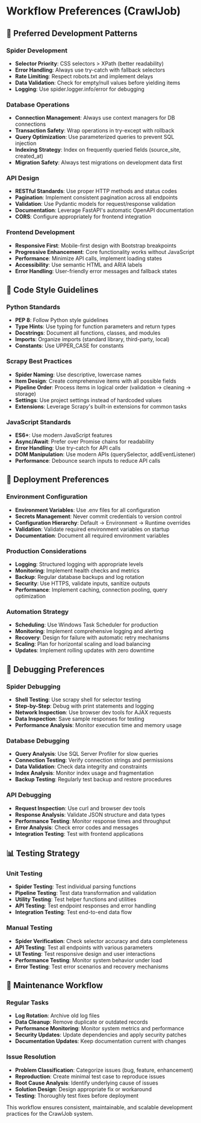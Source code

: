 # Workflow Preferences (CrawlJob)

## 🎯 **Preferred Development Patterns**

### Spider Development
- **Selector Priority**: CSS selectors > XPath (better readability)
- **Error Handling**: Always use try-catch with fallback selectors
- **Rate Limiting**: Respect robots.txt and implement delays
- **Data Validation**: Check for empty/null values before yielding items
- **Logging**: Use spider.logger.info/error for debugging

### Database Operations
- **Connection Management**: Always use context managers for DB connections
- **Transaction Safety**: Wrap operations in try-except with rollback
- **Query Optimization**: Use parameterized queries to prevent SQL injection
- **Indexing Strategy**: Index on frequently queried fields (source_site, created_at)
- **Migration Safety**: Always test migrations on development data first

### API Design
- **RESTful Standards**: Use proper HTTP methods and status codes
- **Pagination**: Implement consistent pagination across all endpoints
- **Validation**: Use Pydantic models for request/response validation
- **Documentation**: Leverage FastAPI's automatic OpenAPI documentation
- **CORS**: Configure appropriately for frontend integration

### Frontend Development
- **Responsive First**: Mobile-first design with Bootstrap breakpoints
- **Progressive Enhancement**: Core functionality works without JavaScript
- **Performance**: Minimize API calls, implement loading states
- **Accessibility**: Use semantic HTML and ARIA labels
- **Error Handling**: User-friendly error messages and fallback states

## 🔧 **Code Style Guidelines**

### Python Standards
- **PEP 8**: Follow Python style guidelines
- **Type Hints**: Use typing for function parameters and return types
- **Docstrings**: Document all functions, classes, and modules
- **Imports**: Organize imports (standard library, third-party, local)
- **Constants**: Use UPPER_CASE for constants

### Scrapy Best Practices
- **Spider Naming**: Use descriptive, lowercase names
- **Item Design**: Create comprehensive items with all possible fields
- **Pipeline Order**: Process items in logical order (validation → cleaning → storage)
- **Settings**: Use project settings instead of hardcoded values
- **Extensions**: Leverage Scrapy's built-in extensions for common tasks

### JavaScript Standards
- **ES6+**: Use modern JavaScript features
- **Async/Await**: Prefer over Promise chains for readability
- **Error Handling**: Use try-catch for API calls
- **DOM Manipulation**: Use modern APIs (querySelector, addEventListener)
- **Performance**: Debounce search inputs to reduce API calls

## 🚀 **Deployment Preferences**

### Environment Configuration
- **Environment Variables**: Use .env files for all configuration
- **Secrets Management**: Never commit credentials to version control
- **Configuration Hierarchy**: Default → Environment → Runtime overrides
- **Validation**: Validate required environment variables on startup
- **Documentation**: Document all required environment variables

### Production Considerations
- **Logging**: Structured logging with appropriate levels
- **Monitoring**: Implement health checks and metrics
- **Backup**: Regular database backups and log rotation
- **Security**: Use HTTPS, validate inputs, sanitize outputs
- **Performance**: Implement caching, connection pooling, query optimization

### Automation Strategy
- **Scheduling**: Use Windows Task Scheduler for production
- **Monitoring**: Implement comprehensive logging and alerting
- **Recovery**: Design for failure with automatic retry mechanisms
- **Scaling**: Plan for horizontal scaling and load balancing
- **Updates**: Implement rolling updates with zero downtime

## 🐛 **Debugging Preferences**

### Spider Debugging
- **Shell Testing**: Use scrapy shell for selector testing
- **Step-by-Step**: Debug with print statements and logging
- **Network Inspection**: Use browser dev tools for AJAX requests
- **Data Inspection**: Save sample responses for testing
- **Performance Analysis**: Monitor execution time and memory usage

### Database Debugging
- **Query Analysis**: Use SQL Server Profiler for slow queries
- **Connection Testing**: Verify connection strings and permissions
- **Data Validation**: Check data integrity and constraints
- **Index Analysis**: Monitor index usage and fragmentation
- **Backup Testing**: Regularly test backup and restore procedures

### API Debugging
- **Request Inspection**: Use curl and browser dev tools
- **Response Analysis**: Validate JSON structure and data types
- **Performance Testing**: Monitor response times and throughput
- **Error Analysis**: Check error codes and messages
- **Integration Testing**: Test with frontend applications

## 📊 **Testing Strategy**

### Unit Testing
- **Spider Testing**: Test individual parsing functions
- **Pipeline Testing**: Test data transformation and validation
- **Utility Testing**: Test helper functions and utilities
- **API Testing**: Test endpoint responses and error handling
- **Integration Testing**: Test end-to-end data flow

### Manual Testing
- **Spider Verification**: Check selector accuracy and data completeness
- **API Testing**: Test all endpoints with various parameters
- **UI Testing**: Test responsive design and user interactions
- **Performance Testing**: Monitor system behavior under load
- **Error Testing**: Test error scenarios and recovery mechanisms

## 🔄 **Maintenance Workflow**

### Regular Tasks
- **Log Rotation**: Archive old log files
- **Data Cleanup**: Remove duplicate or outdated records
- **Performance Monitoring**: Monitor system metrics and performance
- **Security Updates**: Update dependencies and apply security patches
- **Documentation Updates**: Keep documentation current with changes

### Issue Resolution
- **Problem Classification**: Categorize issues (bug, feature, enhancement)
- **Reproduction**: Create minimal test case to reproduce issues
- **Root Cause Analysis**: Identify underlying cause of issues
- **Solution Design**: Design appropriate fix or workaround
- **Testing**: Thoroughly test fixes before deployment

This workflow ensures consistent, maintainable, and scalable development practices for the CrawlJob system.